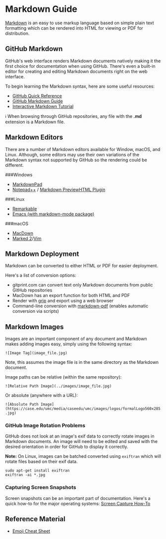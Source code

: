 

# Markdown Guide

[Markdown](https://en.wikipedia.org/wiki/Markdown) is an easy to use markup language based on simple plain text formatting which can be rendered into HTML for viewing or PDF for distribution.

## GitHub Markdown
GitHub's web interface renders Markdown documents natively making it the first choice for documentation when using GitHub.  There's even a built-in editor for creating and editing Markdown documents right on the web interface.

To begin learning the Markdown syntax, here are some useful resources:

* [GitHub Quick Reference](https://help.github.com/articles/basic-writing-and-formatting-syntax/)
* [GitHub Markdown Guide](https://guides.github.com/features/mastering-markdown/)
* [Interactive Markdown Tutorial](http://www.markdowntutorial.com)

:information_source: When browsing through GitHub repositories, any file with the **.md** extension is a Markdown file.

## Markdown Editors
There are a number of Markdown editors available for Window, macOS, and Linux.  Although, some editors may use their own variations of the Markdown syntax not supported by GitHub so the rendering could be different.

###Windows

* [MarkdownPad](http://markdownpad.com)
* [Notepad++](https://notepad-plus-plus.org/) / [Markdown PreviewHTML Plugin](Markdown-WindowsNotepadPlusPlusPlugin.md)

###Linux

* [Remarkable](https://remarkableapp.github.io/linux.html)
* [Emacs (with markdown-mode package)](http://jblevins.org/projects/markdown-mode/)

###macOS

* [MacDown](http://macdown.uranusjr.com)
* [Marked 2](http://marked2app.com/)/[Vim](http://www.vim.org/)

## Markdown Deployment
Markdown can be converted to either HTML or PDF for easier deployment.

Here's a list of conversion options:

* gitprint.com can convert text only Markdown documents from public GitHub repositories
* MacDown has an export function for both HTML and PDF
* Render with [grip](https://github.com/joeyespo/grip) and export using a web browser
* Command-line conversion with [markdown-pdf](https://github.com/alanshaw/markdown-pdf) (enables automatic conversion via scripts)

## Markdown Images 

Images are an important component of any document and Markdown makes adding images easy, simply using the following syntax:

`![Image Tag](image_file.jpg)`

Note, this assumes the image file is in the same directory as the Markdown document.  

Image paths can be relative (within the same repository):

`![Relative Path Image](../images/image_file.jpg)`

Or absolute (anywhere with a URL):

`![Absolute Path Image](https://case.edu/umc/media/caseedu/umc/images/logos/formalLogo560x285.jpg)`

### GitHub Image Rotation Problems

GitHub does not look at an image's exif data to correctly rotate images in Markdown documents.  An image will need to be edited and saved with the desired orientation in order for GitHub to display it correctly.

**Note:** On Linux, images can be batched converted using `exiftran` which will rotate files based on their exif data.

```
sudo apt-get install exiftran
exiftran -ai *.jpg
```

### Capturing Screen Snapshots

Screen snapshots can be an important part of documentation.  Here's a quick how-to for the major operating systems: [Screen Capture How-To](ScreenCapture-HowTo.md)

## Reference Material

* [Emoji Cheat Sheet](http://www.webpagefx.com/tools/emoji-cheat-sheet/)
